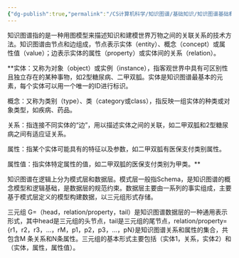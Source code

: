 ```yaml
---
{"dg-publish":true,"permalink":"/CS计算机科学/知识图谱/基础知识/知识图谱基础概念/","noteIcon":"","created":"2023-11-20T15:45:39.000+08:00","updated":"2024-04-24T00:28:19.417+08:00"}
---
```



知识图谱指的是一种用图模型来描述知识和建模世界万物之间的关联关系的技术方法。知识图谱由节点和边组成，节点表示实体（entity）、概念（concept）或属性值（value）；边表示实体的属性（property）或实体间的关系（relation）。

**实体：又称为对象（object）或实例（instance），指客观世界中具有可区别性且独立存在的某种事物，如2型糖尿病、二甲双胍。实体是知识图谱最基本的元素，每个实体可以用一个唯一的ID进行标识。

概念：又称为类别（type）、类（category或class），指反映一组实体的种类或对象类型，如疾病、药品。

关系：指连接不同实体的“边”，用以描述实体之间的关联，如二甲双胍和2型糖尿病之间有适应证关系。

属性：指某个实体可能具有的特征以及参数，如二甲双胍有医保支付类别属性。

属性值：指实体特定属性的值，如二甲双胍的医保支付类别为甲类。**

知识图谱在逻辑上分为模式层和数据层。模式层一般指Schema，是知识图谱的概念模型和逻辑基础，是数据层的规范约束。数据层主要由一系列的事实组成，主要基于模式层定义的模型构建数据，以三元组形式存储。

三元组 G=（head，relation/property，tail）是知识图谱数据层的一种通用表示形式，其中head是三元组的头节点，tail是三元组的尾节点，relation/property={r1，r2，r3，…，rM，p1，p2，p3，…，pN}是知识图谱关系和属性的集合，共包含M 条关系和N条属性。三元组的基本形式主要包括（实体1，关系，实体2）和（实体，属性，属性值）。
